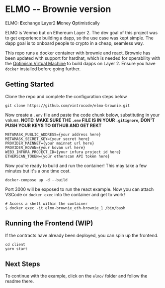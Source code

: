 # ELMO -- Brownie version

ELMO: **E**xchange **L**ayer2 **M**oney **O**ptimistically

ELMO is Venmo but on Ethereum Layer 2. The dev goal of this project was to get experience building a dapp, so the use case was kept simple. The dapp goal is to onboard people to crypto in a cheap, seamless way.  

This repo runs a docker container with brownie and react. Brownie has been updated with support for hardhat, which is needed for operability with the [Optimism Virtual Machine](https://github.com/ethereum-optimism/optimism-tutorial) to build dapps on Layer 2. Ensure you have `docker` installed before going further.

## Getting Started

Clone the repo and complete the configuration steps below
```
git clone https://github.com/vintrocode/elmo-brownie.git
```

Now create a `.env` file and paste the code chunk below, substituting in your values.  **NOTE: MAKE SURE THE `.env` FILE IS IN YOUR `.gitignore`, DON'T PUSH YOUR KEYS TO GITHUB AND GET REKT**

```
METAMASK_PUBLIC_ADDRESS={your address here}
METAMASK_SECRET_KEY={your secret here}
PROVIDER_MAINNET={your mainnet url here}
PROVIDER_KOVAN={your kovan url here}
WEB3_INFURA_PROJECT_ID={your infura project id here}
ETHERSCAN_TOKEN={your etherscan API token here}
```

Now you're ready to build and run the container! This may take a few minutes but it's a one time cost.
```
docker-compose up -d --build
```


Port 3000 will be exposed to run the react example. Now you can attach VSCode or `docker exec` into the container and get to work!
```
# Access a shell within the container
$ docker exec -it elmo-brownie_eth-brownie_1 /bin/bash
```

## Running the Frontend (WIP)

If the contracts have already been deployed, you can spin up the frontend.
```
cd client
yarn start
```

## Next Steps

To continue with the example, click on the `elmo/` folder and follow the readme there.
